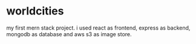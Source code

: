 # worldcities
my first mern stack project. i used react as frontend, express as backend, mongodb as database and aws s3 as image store.
